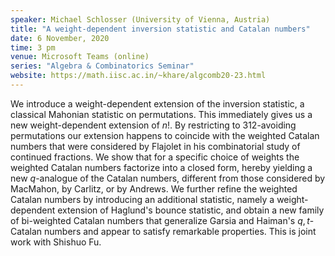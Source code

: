 ```yaml
---
speaker: Michael Schlosser (University of Vienna, Austria)
title: "A weight-dependent inversion statistic and Catalan numbers"
date: 6 November, 2020
time: 3 pm
venue: Microsoft Teams (online)
series: "Algebra & Combinatorics Seminar"
website: https://math.iisc.ac.in/~khare/algcomb20-23.html
---
```


We introduce a weight-dependent extension of the inversion statistic,
a classical Mahonian statistic on permutations.
This immediately gives us a new weight-dependent extension of $n!$.
By restricting to $312$-avoiding permutations our extension happens
to coincide with the weighted Catalan numbers that were considered
by Flajolet in his combinatorial study of continued fractions.
We show that for a specific choice of weights the weighted
Catalan numbers factorize into a closed form, hereby yielding a new
$q$-analogue of the Catalan numbers, different from
those considered by MacMahon, by Carlitz, or by Andrews.
We further refine the weighted Catalan numbers by introducing
an additional statistic, namely a weight-dependent extension of
Haglund's bounce statistic, and obtain a new family of bi-weighted
Catalan numbers that generalize Garsia and Haiman's $q,t$-Catalan
numbers and appear to satisfy remarkable properties.
This is joint work with Shishuo Fu.
